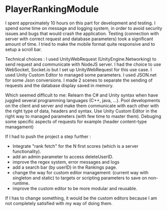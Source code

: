# PlayerRankingModule

I spent approximately 10 hours on this part for development and testing.
I spend some time on message and logging system, in order to avoid security issues and bugs that would crash the application.
Testing (connection with server with correct request and database parameters) took a significant amount of time.
I tried to make the mobile format quite responsive and to setup a scroll bar.

Technical choices :
I used UnityWebRequest (UnityEngine.Networking) to send request and communicate with NodeJS server.
I had the choice to use WebSocket, Socket.io but I set up UnityWebRequest for this use case.
I used Unity Custom Editor to managed some parameters.
I used JSON.net for some Json conversions.
I made 2 scenes to separate the sending of requests and the database display saved in memory.

Which seemed difficult to me:
Relearn the C# and Unity syntax when have juggled several programming languages (C++, java, ...).
Pool developments on the client and server and make them communicate with each other with the right type of data, headers and syntax.
Use Unity Custom Editor in the right way to managed parameters (with few time to master them).
Debuging some specific aspects of requests for example (header content-type managament)

If I had to push the project a step further :
- Integrate "rank fetch" for the N first scores (which is a server functionality).
- add an admin parameter to access deleteUserID.
- improve the regex system, error messages and logs
- add a search bar (by userID) in the Rankings page.
- change the way for custom editor management: (current way with singleton and static) to targets or scripting parameters to save on non-runtime.
- improve the custom editor to be more modular and reusable.

If I has to change something, it would be the custom editors because I am not completely satisfied with my way of doing them.